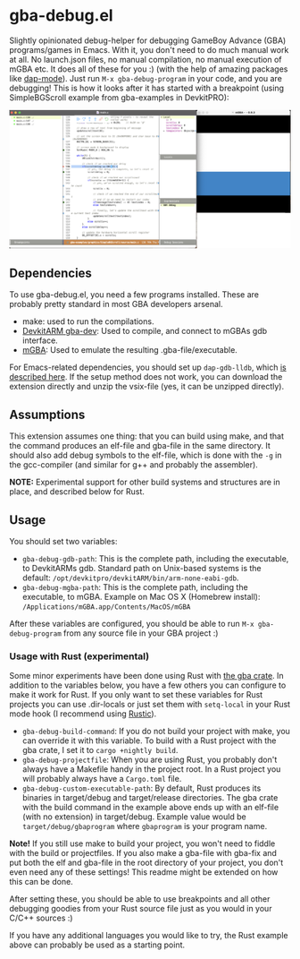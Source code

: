 # gba-debug.el
Slightly opinionated debug-helper for debugging GameBoy Advance (GBA) programs/games in Emacs. With it, you don't need to do much manual work at all. No launch.json files, no manual compilation, no manual execution of mGBA etc. It does all of these for you :) (with the help of amazing packages like [dap-mode](https://github.com/emacs-lsp/dap-mode)). Just run `M-x gba-debug-program` in your code, and you are debugging! This is how it looks after it has started with a breakpoint (using SimpleBGScroll example from gba-examples in DevkitPRO):

![screenshot](screenshot.png)


## Dependencies
To use gba-debug.el, you need a few programs installed. These are probably pretty standard in most GBA developers arsenal. 
- make: used to run the compilations.
- [DevkitARM gba-dev](https://devkitpro.org/wiki/Getting_Started): Used to compile, and connect to mGBAs gdb interface.
- [mGBA](https://mgba.io/): Used to emulate the resulting .gba-file/executable.


For Emacs-related dependencies, you should set up `dap-gdb-lldb`, which [is described here](https://emacs-lsp.github.io/dap-mode/page/configuration/#native-debug-gdblldb). If the setup method does not work, you can download the extension directly and unzip the vsix-file (yes, it can be unzipped directly). 


## Assumptions
This extension assumes one thing: that you can build using make, and that the command produces an elf-file and gba-file in the same directory. It should also add debug symbols to the elf-file, which is done with the `-g` in the gcc-compiler (and similar for g++ and probably the assembler).

**NOTE:** Experimental support for other build systems and structures are in place, and described below for Rust. 

## Usage
You should set two variables:
- `gba-debug-gdb-path`: This is the complete path, including the executable, to DevkitARMs gdb. Standard path on Unix-based systems is the default: `/opt/devkitpro/devkitARM/bin/arm-none-eabi-gdb`.
- `gba-debug-mgba-path`: This is the complete path, including the executable, to mGBA. Example on Mac OS X (Homebrew install): `/Applications/mGBA.app/Contents/MacOS/mGBA`


After these variables are configured, you should be able to run `M-x gba-debug-program` from any source file in your GBA project :)


### Usage with Rust (experimental)
Some minor experiments have been done using Rust with [the gba crate](https://github.com/rust-console/gba). In addition to the variables below, you have a few others you can configure to make it work for Rust. If you only want to set these variables for Rust projects you can use .dir-locals or just set them with `setq-local` in your Rust mode hook (I recommend using [Rustic](https://github.com/brotzeit/rustic)). 

- `gba-debug-build-command`: If you do not build your project with make, you can override it with this variable. To build with a Rust project with the gba crate, I set it to `cargo +nightly build`.
- `gba-debug-projectfile`: When you are using Rust, you probably don't always have a Makefile handy in the project root. In a Rust project you will probably always have a `Cargo.toml` file.
- `gba-debug-custom-executable-path`: By default, Rust produces its binaries in target/debug and target/release directories. The gba crate with the build command in the example above ends up with an elf-file (with no extension) in target/debug. Example value would be `target/debug/gbaprogram` where `gbaprogram` is your program name.


**Note!** If you still use make to build your project, you won't need to fiddle with the build or projectfiles. If you also make a gba-file with gba-fix and put both the elf and gba-file in the root directory of your project, you don't even need any of these settings! This readme might be extended on how this can be done. 



After setting these, you should be able to use breakpoints and all other debugging goodies from your Rust source file just as you would in your C/C++ sources :) 


If you have any additional languages you would like to try, the Rust example above can probably be used as a starting point. 
